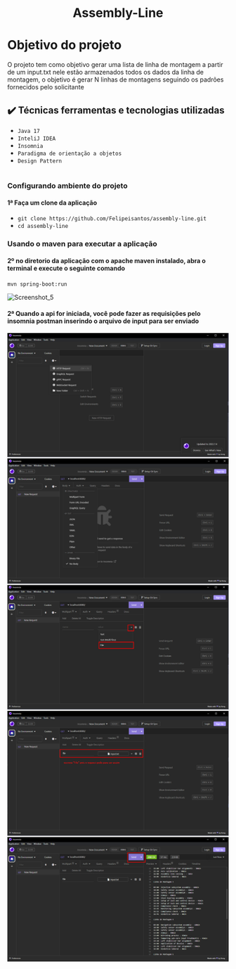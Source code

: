<h1 align="center">Assembly-Line</h1>


# Objetivo do projeto
<p>O projeto tem como objetivo gerar uma lista de linha de montagem a partir de um input.txt nele estão armazenados todos os dados da linha de montagem, o objetivo é gerar N linhas de montagens seguindo os padrões fornecidos pelo solicitante</p> 

## ✔️ Técnicas ferramentas e tecnologias utilizadas 

- ``Java 17``
- ``InteliJ IDEA``
- ``Insomnia``
- ``Paradigma de orientação a objetos``
- ``Design Pattern``

<h1 align="center"></h1>

### Configurando ambiente do projeto 

#### 1ª Faça um clone da aplicação

- `git clone https://github.com/Felipeisantos/assembly-line.git`
- `cd assembly-line`
 
### Usando o maven para executar a aplicação

#### 2º no diretorio da aplicação com o apache maven instalado, abra o terminal e execute o seguinte comando

` mvn spring-boot:run `

![Screenshot_5](https://user-images.githubusercontent.com/44867006/193307636-f7e04757-81b9-4385-9c02-97ba9487b131.png)

#### 2ª Quando a api for iniciada, você pode fazer as requisições pelo insomnia postman inserindo o arquivo de input para ser enviado
![Screenshot_5](https://github.com/Felipeisantos/assembly-line/blob/master/src/resources/1.png)
![Screenshot_5](https://github.com/Felipeisantos/assembly-line/blob/master/src/resources/2.png)
![Screenshot_5](https://github.com/Felipeisantos/assembly-line/blob/master/src/resources/3.png)
![Screenshot_5](https://github.com/Felipeisantos/assembly-line/blob/master/src/resources/4.png)
![Screenshot_5](https://github.com/Felipeisantos/assembly-line/blob/master/src/resources/5.png)


<h1 align="center"></h1>
